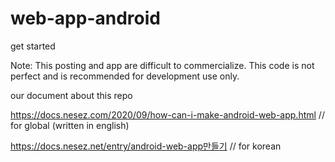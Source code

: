 # web-app-android

get started


Note: This posting and app are difficult to commercialize.
This code is not perfect and is recommended for development use only.

our document about this repo

https://docs.nesez.com/2020/09/how-can-i-make-android-web-app.html
// for global (written in english)

https://docs.nesez.net/entry/android-web-app만들기
// for korean
